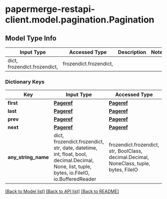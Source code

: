 # papermerge-restapi-client.model.pagination.Pagination

## Model Type Info
Input Type | Accessed Type | Description | Notes
------------ | ------------- | ------------- | -------------
dict, frozendict.frozendict,  | frozendict.frozendict,  |  | 

### Dictionary Keys
Key | Input Type | Accessed Type | Description | Notes
------------ | ------------- | ------------- | ------------- | -------------
**first** | [**Pageref**](Pageref.md) | [**Pageref**](Pageref.md) |  | [optional] 
**last** | [**Pageref**](Pageref.md) | [**Pageref**](Pageref.md) |  | [optional] 
**prev** | [**Pageref**](Pageref.md) | [**Pageref**](Pageref.md) |  | [optional] 
**next** | [**Pageref**](Pageref.md) | [**Pageref**](Pageref.md) |  | [optional] 
**any_string_name** | dict, frozendict.frozendict, str, date, datetime, int, float, bool, decimal.Decimal, None, list, tuple, bytes, io.FileIO, io.BufferedReader | frozendict.frozendict, str, BoolClass, decimal.Decimal, NoneClass, tuple, bytes, FileIO | any string name can be used but the value must be the correct type | [optional]

[[Back to Model list]](../../README.md#documentation-for-models) [[Back to API list]](../../README.md#documentation-for-api-endpoints) [[Back to README]](../../README.md)

